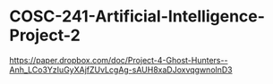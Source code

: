 # COSC-241-Artificial-Intelligence-Project-2

https://paper.dropbox.com/doc/Project-4-Ghost-Hunters--Anh_LCo3YzIuGyXAjfZUvLcgAg-sAUH8xaDJoxvqgwnolnD3
